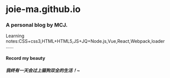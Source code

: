 # joie-ma.github.io
### A personal blog by MCJ.
Learning notes:CSS+css3,HTML+HTML5,JS+JQ+Node.js,Vue,React,Webpack,loader......
#### Record my beauty
##### 我终有一天会过上猫狗双全的生活！~
